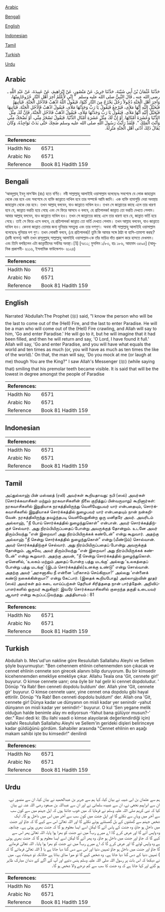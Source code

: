[Arabic](#arabic)

[Bengali](#bengali)

[English](#english)

[Indonesian](#indonesian)

[Tamil](#tamil)

[Turkish](#turkish)

[Urdu](#urdu)

## Arabic


<div dir="rtl" lang="ar" style={{fontSize:'larger',backgroundColor:'#f8f9fa',padding:20}}>
حَدَّثَنَا عُثْمَانُ بْنُ أَبِي شَيْبَةَ، حَدَّثَنَا جَرِيرٌ، عَنْ مَنْصُورٍ، عَنْ إِبْرَاهِيمَ، عَنْ عَبِيدَةَ، عَنْ عَبْدِ اللَّهِ ـ رضى الله عنه ـ قَالَ النَّبِيُّ صلى الله عليه وسلم ‏ "‏ إِنِّي لأَعْلَمُ آخِرَ أَهْلِ النَّارِ خُرُوجًا مِنْهَا، وَآخِرَ أَهْلِ الْجَنَّةِ دُخُولاً رَجُلٌ يَخْرُجُ مِنَ النَّارِ كَبْوًا، فَيَقُولُ اللَّهُ اذْهَبْ فَادْخُلِ الْجَنَّةَ‏.‏ فَيَأْتِيهَا فَيُخَيَّلُ إِلَيْهِ أَنَّهَا مَلأَى، فَيَرْجِعُ فَيَقُولُ يَا رَبِّ وَجَدْتُهَا مَلأَى، فَيَقُولُ اذْهَبْ فَادْخُلِ الْجَنَّةَ‏.‏ فَيَأْتِيهَا فَيُخَيَّلُ إِلَيْهِ أَنَّهَا مَلأَى‏.‏ فَيَقُولُ يَا رَبِّ وَجَدْتُهَا مَلأَى، فَيَقُولُ اذْهَبْ فَادْخُلِ الْجَنَّةَ، فَإِنَّ لَكَ مِثْلَ الدُّنْيَا وَعَشَرَةَ أَمْثَالِهَا‏.‏ أَوْ إِنَّ لَكَ مِثْلَ عَشَرَةِ أَمْثَالِ الدُّنْيَا‏.‏ فَيَقُولُ تَسْخَرُ مِنِّي، أَوْ تَضْحَكُ مِنِّي وَأَنْتَ الْمَلِكُ ‏"‏‏.‏ فَلَقَدْ رَأَيْتُ رَسُولَ اللَّهِ صلى الله عليه وسلم ضَحِكَ حَتَّى بَدَتْ نَوَاجِذُهُ، وَكَانَ يُقَالُ ذَلِكَ أَدْنَى أَهْلِ الْجَنَّةِ مَنْزِلَةً‏.‏
</div>
<div style={{backgroundColor:'#f8f9fa',padding:20, marginBottom: 10}}><table> <thead> <tr> <th>References:</th> <th></th> </tr> </thead> <tbody><tr><td>Hadith No</td><td>6571</td></tr><tr><td>Arabic No</td><td>6571</td></tr><tr><td>Reference</td><td>Book 81 Hadith 159</td></tr></tbody></table></div>

## Bengali


<div dir="ltr" lang="bn" style={{fontSize:'larger',backgroundColor:'#f8f9fa',padding:20}}>
‘আবদুল্লাহ্ ইবনু মাস‘ঊদ (রাঃ) হতে বর্ণিত। নবী সাল্লাল্লাহু আলাইহি ওয়াসাল্লাম বলেছেনঃ সবশেষে যে লোক জাহান্নাম থেকে বের হবে এবং সবশেষে যে ব্যক্তি জান্নাতে দাখিল হবে তার সম্পর্কে আমি জানি। এক ব্যক্তি হামাগুড়ি দেয়া অবস্থায় জাহান্নাম থেকে বের হবে। তখন আল্লাহ্ বলবেন, যাও জান্নাতে দাখিল হও। তখন সে জান্নাতের কাছে এলে তার ধারণা হবে যে, জান্নাত ভরতি হয়ে গেছে এবং সে ফিরে আসবে ও বলবে, হে প্রতিপালক! জান্নাত তো ভরতি দেখতে পেলাম। আবার আল্লাহ্ বলবেন, যাও জান্নাতে দাখিল হও। তখন সে জান্নাতের কাছে এলে তার ধারণা হবে যে, জান্নাত ভর্তি হয়ে গেছে। তাই সে ফিরে এসে বলবে, হে প্রতিপালক! জান্নাত তো ভর্তি দেখতে পেলাম। তখন আল্লাহ বলবেন, যাও জান্নাতে দাখিল হও। কেননা জান্নাত তোমার জন্য দুনিয়ার সমতুল্য এবং তার দশগুণ। অথবা নবী সাল্লাল্লাহু আলাইহি ওয়াসাল্লাম বলেছেনঃ দুনিয়ার দশ গুণ। তখন লোকটি বলবে, (হে প্রতিপালক)! তুমি কি আমার সঙ্গে ঠাট্টা বা হাসি-তামাশা করছ? (রাবী বলেন) আমি তখন রাসূলুল্লাহ্ সাল্লাল্লাহু আলাইহি ওয়াসাল্লাম-কে তাঁর মাড়ির দাঁত প্রকাশ করে হাসতে দেখলাম। এবং তিনি বলছিলেন এটা জান্নাতীদের সর্বনিম্ন অবস্থা।[1] [৭৫১১; মুসলিম ১/৮৩, হাঃ ১৮৬, আহমাদ ৩৫৯৫] (আধুনিক প্রকাশনী- ৬১১৬, ইসলামিক ফাউন্ডেশন- ৬১২৪)
</div>
<div style={{backgroundColor:'#f8f9fa',padding:20, marginBottom: 10}}><table> <thead> <tr> <th>References:</th> <th></th> </tr> </thead> <tbody><tr><td>Hadith No</td><td>6571</td></tr><tr><td>Arabic No</td><td>6571</td></tr><tr><td>Reference</td><td>Book 81 Hadith 159</td></tr></tbody></table></div>

## English


<div dir="ltr" lang="en" style={{fontSize:'larger',backgroundColor:'#f8f9fa',padding:20}}>
Narrated 'Abdullah:The Prophet (ﷺ) said, "I know the person who will be the last to come out of the (Hell) Fire, and the last to enter Paradise. He will be a man who will come out of the (Hell) Fire crawling, and Allah will say to him, 'Go and enter Paradise.' He will go to it, but he will imagine that it had been filled, and then he will return and say, 'O Lord, I have found it full.' Allah will say, 'Go and enter Paradise, and you will have what equals the world and ten times as much (or, you will have as much as ten times the like of the world).' On that, the man will say, 'Do you mock at me (or laugh at me) though You are the King?" I saw Allah's Messenger (ﷺ) (while saying that) smiling that his premolar teeth became visible. It is said that will be the lowest in degree amongst the people of Paradise
</div>
<div style={{backgroundColor:'#f8f9fa',padding:20, marginBottom: 10}}><table> <thead> <tr> <th>References:</th> <th></th> </tr> </thead> <tbody><tr><td>Hadith No</td><td>6571</td></tr><tr><td>Arabic No</td><td>6571</td></tr><tr><td>Reference</td><td>Book 81 Hadith 159</td></tr></tbody></table></div>

## Indonesian


<div dir="ltr" lang="id" style={{fontSize:'larger',backgroundColor:'#f8f9fa',padding:20}}>

</div>
<div style={{backgroundColor:'#f8f9fa',padding:20, marginBottom: 10}}><table> <thead> <tr> <th>References:</th> <th></th> </tr> </thead> <tbody><tr><td>Hadith No</td><td>6571</td></tr><tr><td>Arabic No</td><td>6571</td></tr><tr><td>Reference</td><td>Book 81 Hadith 159</td></tr></tbody></table></div>

## Tamil


<div dir="ltr" lang="ta" style={{fontSize:'larger',backgroundColor:'#f8f9fa',padding:20}}>
அப்துல்லாஹ் பின் மஸ்ஊத் (ரலி) அவர்கள் கூறியதாவது: நபி (ஸல்) அவர்கள் (சொர்க்கவாசிகள் மற்றும் நரகவாசிகளின் நிலை குறித்துப் பின்வருமாறு) கூறினார்கள்: நரகவாசிகளில் இறுதியாக நரகத்திலிருந்து வெளியேறுபவர் யார் என்பதையும், சொர்க்கவாசிகளில் இறுதியாகச் சொர்க்கத்தில் நுழைபவர் யார் என்பதையும் நான் நன்கறிவேன். நரகத்திலிருந்து தவழ்ந்தபடி வெளியேறுகின்ற ஒரு மனிதரே அவர். அவரிடம் அல்லாஹ், “நீ போய் சொர்க்கத்தில் நுழைந்துகொள்” என்பான். அவர் சொர்க்கத்திற்குச் செல்வார். அது நிரம்பியிருப்பதைப் போன்று அவருக்குத் தோன்றும். உடனே அவர் திரும்பிவந்து “என் இறைவா! அது நிரம்பியிருக்கக் கண்டேன்” என்று கூறுவார். அதற்கு அல்லாஹ் “நீ சென்று சொர்க்கத்தில் நுழைந்துகொள்” என்று (மீண்டும்) சொல்வான். அவர் சொர்க்கத்திற்குச் செல்வார். அது நிரம்பியிருப்பதைப் போன்று அவருக்குத் தோன்றும். ஆகவே, அவர் திரும்பிவந்து “என் இறைவா! அது நிரம்பியிருக்கக் கண்டேன்” என்று கூறுவார். அதற்கு அவன், “நீ சென்று சொர்க்கத்தில் நுழைந்துகொள். ஏனெனில், ‘உலகம் மற்றும் அதைப் போன்ற பத்து மடங்கு’ அல்லது ‘உலகத்தைப் போன்று பத்து மடங்கு’ (இடம் சொர்க்கத்தில்)உனக்கு உண்டு” என்று சொல்வான். அதற்கு அவர் ‘அரசனாகிய நீ என்னை ‘பரிகாசம் செய்கிறாயா?’ அல்லது ‘என்னைக் கண்டு நகைக்கின்றாயா?’ என்று கேட்பார். (இதைக் கூறியபோது) அல்லாஹ்வின் தூதர் (ஸல்) அவர்கள் தம் கடை வாய்ப்பற்கள் தெரியச் சிரித்ததை நான் பார்த்தேன். அறிவிப்பாளர்களில் ஒருவர் கூறுகிறார்: இவரே சொர்க்கவாசிகளில் குறைந்த தகுதி உடையவர் ஆவார் என்று கூறப்பட்டுவந்தது. அத்தியாயம் : 81
</div>
<div style={{backgroundColor:'#f8f9fa',padding:20, marginBottom: 10}}><table> <thead> <tr> <th>References:</th> <th></th> </tr> </thead> <tbody><tr><td>Hadith No</td><td>6571</td></tr><tr><td>Arabic No</td><td>6571</td></tr><tr><td>Reference</td><td>Book 81 Hadith 159</td></tr></tbody></table></div>

## Turkish


<div dir="ltr" lang="tr" style={{fontSize:'larger',backgroundColor:'#f8f9fa',padding:20}}>
Abdullah b. Mes'ud'un nakline göre Resulullah Sallallahu Aleyhi ve Sellem şöyle buyurmuştur: "Ben cehennem ehlinin cehennemden son çıkacak ve cennet ehlinin cennete son girecek alanını bilip duruyorum. Bu bir kimsedir kicehennemden emekliye emekliye çıkar. Allahu Teala ona 'Git, cennete gir!' buyurur. O kimse cennete uanr; ona öyle bir hal gelir ki cennet dopdoludur. ' Dönüp 'Ya Rab! Ben cenneti dopdolu buldum' der. Allah yine 'Git, cennete gir' buyurur. O kimse cennete uanr, yine cennet ona dopdolu gibi hayal ettirilir. Dönüp 'Ya Rab! Ben cenneti dopdolu buldum!' der. Allah ona 'Git, cennete gir! Dünya kadar ue dünyanın on misli kadar yer senindir -yahut dünyanın on misli kadar yer senindir!-' buyurur. O kul 'Sen yegane melik olduğun halde benimle alay mı ediyorsun -Yahut bana gülüyor musun?-' der." Ravi dedi ki: (Bu ilahi vaadi o kimse alayolarak değerlendirdiği için) vallahi Resulullah Sallallahu Aleyhi ve Sellem'in gerideki dişleri belirinceye kadar güldüğünü gördüm. Sahabiler arasında "Cennet ehlinin en aşağı makam sahibi işte bu kimsedir!" denilirdi
</div>
<div style={{backgroundColor:'#f8f9fa',padding:20, marginBottom: 10}}><table> <thead> <tr> <th>References:</th> <th></th> </tr> </thead> <tbody><tr><td>Hadith No</td><td>6571</td></tr><tr><td>Arabic No</td><td>6571</td></tr><tr><td>Reference</td><td>Book 81 Hadith 159</td></tr></tbody></table></div>

## Urdu


<div dir="rtl" lang="ur" style={{fontSize:'larger',backgroundColor:'#f8f9fa',padding:20}}>
ہم سے عثمان بن ابی شیبہ نے بیان کیا، کہا ہم سے جریر بن عبدالحمید نے بیان کیا، ان سے منصور نے، ان سے ابراہیم نخعی نے، ان سے عبیدہ سلمانی نے اور ان سے عبداللہ بن مسعود رضی اللہ عنہ نے بیان کیا کہ نبی کریم صلی اللہ علیہ وسلم نے فرمایا کہ میں خوب جانتا ہوں کہ اہل جہنم میں سے کون سب سے آخر میں وہاں سے نکلے گا اور اہل جنت میں کون سب سے آخر میں اس میں داخل ہو گا۔ ایک شخص جہنم سے گھٹنوں کے بل گھسٹتے ہوئے نکلے گا اور اللہ تعالیٰ اس سے کہے گا کہ جاؤ اور جنت میں داخل ہو جاؤ، وہ جنت کے پاس آئے گا لیکن اسے ایسا معلوم ہو گا کہ جنت بھری ہوئی ہے۔ چنانچہ وہ واپس آئے گا اور عرض کرے گا: اے میرے رب! میں نے جنت کو بھرا ہوا پایا، اللہ تعالیٰ پھر اس سے کہے گا کہ جاؤ اور جنت میں داخل ہو جاؤ۔ وہ پھر آئے گا لیکن اسے ایسا معلوم ہو گا کہ جنت بھری ہوئی ہے وہ واپس لوٹے گا اور عرض کرے گا کہ اے میرے رب! میں نے جنت کو بھرا ہوا پایا۔ اللہ تعالیٰ فرمائے گا جاؤ اور جنت میں داخل ہو جاؤ تمہیں دنیا اور اس سے دس گنا دیا جاتا ہے یا ( اللہ تعالیٰ فرمائے گا کہ ) تمہیں دنیا کے دس گنا دیا جاتا ہے۔ وہ شخص کہے گا تو میرا مذاق بناتا ہے حالانکہ تو شہنشاہ ہے۔ میں نے دیکھا کہ اس بات پر رسول اللہ صلی اللہ علیہ وسلم ہنس دئیے اور آپ کے آگے کے دندان مبارک ظاہر ہو گئے اور کہا جاتا ہے کہ وہ جنت کا سب سے کم درجے والا شخص ہو گا۔
</div>
<div style={{backgroundColor:'#f8f9fa',padding:20, marginBottom: 10}}><table> <thead> <tr> <th>References:</th> <th></th> </tr> </thead> <tbody><tr><td>Hadith No</td><td>6571</td></tr><tr><td>Arabic No</td><td>6571</td></tr><tr><td>Reference</td><td>Book 81 Hadith 159</td></tr></tbody></table></div>